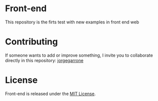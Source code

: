 # Front-end

This repository is the firts test with new examples in front end web

# Contributing
If someone wants to add or improve something, I invite you to collaborate directly in this repository: [jorgegarrone](https://github.com/jgarrone82/front-end)

# License
Front-end is released under the [MIT License](https://opensource.org/licenses/MIT).